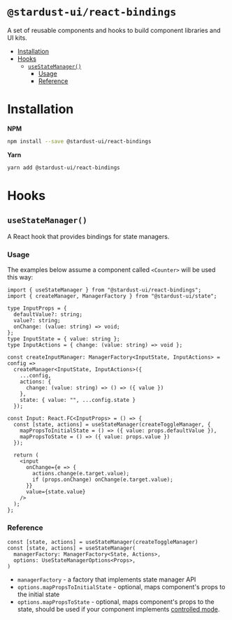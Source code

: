 `@stardust-ui/react-bindings`
===

A set of reusable components and hooks to build component libraries and UI kits.

<!-- START doctoc generated TOC please keep comment here to allow auto update -->
<!-- DON'T EDIT THIS SECTION, INSTEAD RE-RUN doctoc TO UPDATE -->


- [Installation](#installation)
- [Hooks](#hooks)
  - [`useStateManager()`](#usestatemanager)
    - [Usage](#usage)
    - [Reference](#reference)

<!-- END doctoc generated TOC please keep comment here to allow auto update -->

# Installation

**NPM**
```bash
npm install --save @stardust-ui/react-bindings
```

**Yarn**
```bash
yarn add @stardust-ui/react-bindings
```

# Hooks

## `useStateManager()`

A React hook that provides bindings for state managers. 

### Usage 

The examples below assume a component called `<Counter>` will be used this way:

```tsx
import { useStateManager } from "@stardust-ui/react-bindings";
import { createManager, ManagerFactory } from "@stardust-ui/state";

type InputProps = {
  defaultValue?: string;
  value?: string;
  onChange: (value: string) => void;
};
type InputState = { value: string };
type InputActions = { change: (value: string) => void };

const createInputManager: ManagerFactory<InputState, InputActions> = config =>
  createManager<InputState, InputActions>({
    ...config,
    actions: {
      change: (value: string) => () => ({ value })
    },
    state: { value: "", ...config.state }
  });

const Input: React.FC<InputProps> = () => {
  const [state, actions] = useStateManager(createToggleManager, {
    mapPropsToInitialState = () => ({ value: props.defaultValue }),
    mapPropsToState = () => ({ value: props.value })
  });

  return (
    <input
      onChange={e => {
        actions.change(e.target.value);
        if (props.onChange) onChange(e.target.value);
      }}
      value={state.value}
    />
  );
};
```

### Reference

```tsx
const [state, actions] = useStateManager(createToggleManager)
const [state, actions] = useStateManager(
  managerFactory: ManagerFactory<State, Actions>, 
  options: UseStateManagerOptions<Props>,
)
```

- `managerFactory` - a factory that implements state manager API
- `options.mapPropsToInitialState` - optional, maps component's props to the initial state
- `options.mapPropsToState` - optional, maps component's props to the state, should be used if your component implements [controlled mode](https://reactjs.org/docs/uncontrolled-components.html).
